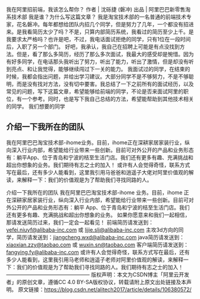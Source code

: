 
我在阿里招前端，我该怎么帮你？
作者 | 沈砾捷 (磐冲)
出品 | 阿里巴巴新零售淘系技术部
我是谁？为什么写这篇文章？
我是淘宝技术部的一名普通的前端技术专家，花名磐冲。每年都想给团队内招几个同学，但是努力了几年，一个都没有招进来。是我看简历太少了吗？不是，只算内部简历系统，我看过的简历至少上千。是我要求太严格吗？也许是吧，不过，我电话面试拒绝的同学，只有1位在一段时间后，入职了另一个部门。
好吧，我承认，我自己在招聘上可能是有点没找到方法。但是，看了那么多简历，经历了那么多次面试，我最大的感受却是惋惜。因为有好多同学，在电话那头我听出了努力，听出了能力，听出了激情，但是却没有听到亮点、和让我觉得，能够继续闯过下一关的能力。
我面试过的同学，在结束的时候，我都会指出问题，并给出学习建议。大部分同学不是不够努力，不是不够聪明，而是没有找对方法，没有切中要害。我总结了一下之前所有的面试经历，以及常见的问题，写下这篇文章，希望能够给前端的同学，不论是否来面试阿里的职位，有一个参考。同时，也是写下我自己总结的方法，希望能帮助到其他技术相关的同学。
我们想要的同学




## 介绍一下我所在的团队
我在阿里巴巴淘宝技术部-ihome业务。目前，ihome正在深耕家居家装行业，纵向深入行业内部，希望能给行业带来一些创新。目前可对外公开的产品和业务形态有：躺平App、位于青岛和宁波的桔至生活门店。我们还有更多有趣、充满挑战和超出你想象的业务。我们期待有志之士的加入！
或许有人会觉得奇怪，联系方式写在最后，还有多少人能看到，这里我引用马爸爸和逍遥子大佬对阿里价值观的解读，来解释一下：我们的价值观是为了帮助我们寻找同路的人。

介绍一下我所在的团队
我在阿里巴巴淘宝技术部-ihome 业务。目前，ihome 正在深耕家居家装行业，纵向深入行业内部，希望能给行业带来一些创新。目前可对外公开的产品和业务形态有：躺平 App、位于青岛和宁波的桔至生活门店。我们还有更多有趣、充满挑战和超出你想象的业务。
如果你愿意来和我们一起相信，那请发送简历过来，我们一定会一起看见！
前端简历请发送到：yefei.niuyf@alibaba-inc.com 或 lijie.slj@alibaba-inc.com
主攻3d方向的同学，简历请发送到：jiangcheng.wxd@alibaba-inc.com
java简历请发送到：xiaoxian.zzy@taobao.com 或 wuxin.sn@taobao.com
客户端简历请发送到：fangying.fy@alibaba-inc.com
或许有人会觉得奇怪，联系方式写在最后，还有多少人能看到，这里我引用马老师和逍遥子老师对阿里价值观的解读，来解释一下：我们的价值观是为了帮助我们寻找同路的人。我们期待有志之士的加入！
————————————————
版权声明：本文为CSDN博主「阿里云开发者」的原创文章，遵循CC 4.0 BY-SA版权协议，转载请附上原文出处链接及本声明。
原文链接：https://blog.csdn.net/alitech2017/article/details/106380572/